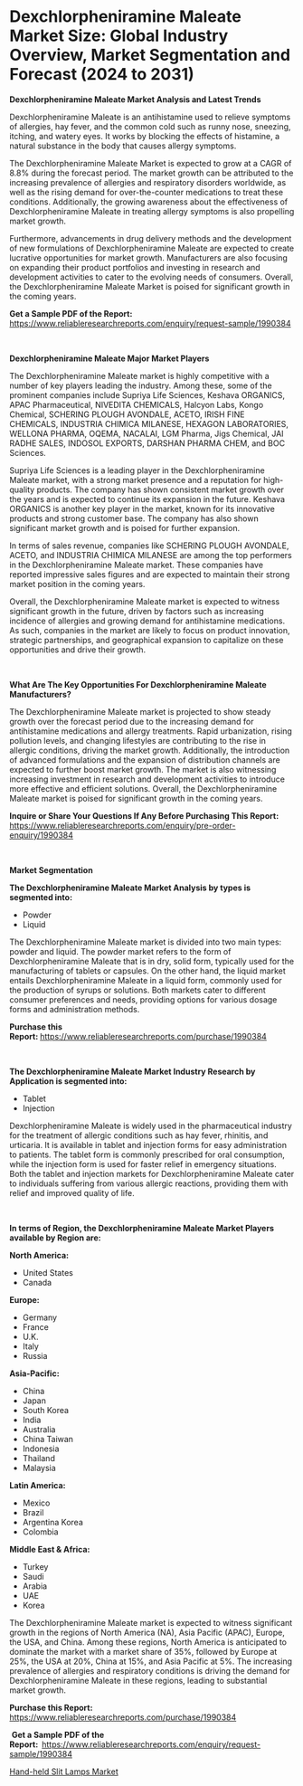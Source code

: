 <p><h1>Dexchlorpheniramine Maleate Market Size: Global Industry Overview, Market Segmentation and Forecast (2024 to 2031)</h1></p><p><strong>Dexchlorpheniramine Maleate Market Analysis and Latest Trends</strong></p>
<p><p>Dexchlorpheniramine Maleate is an antihistamine used to relieve symptoms of allergies, hay fever, and the common cold such as runny nose, sneezing, itching, and watery eyes. It works by blocking the effects of histamine, a natural substance in the body that causes allergy symptoms.</p><p>The Dexchlorpheniramine Maleate Market is expected to grow at a CAGR of 8.8% during the forecast period. The market growth can be attributed to the increasing prevalence of allergies and respiratory disorders worldwide, as well as the rising demand for over-the-counter medications to treat these conditions. Additionally, the growing awareness about the effectiveness of Dexchlorpheniramine Maleate in treating allergy symptoms is also propelling market growth.</p><p>Furthermore, advancements in drug delivery methods and the development of new formulations of Dexchlorpheniramine Maleate are expected to create lucrative opportunities for market growth. Manufacturers are also focusing on expanding their product portfolios and investing in research and development activities to cater to the evolving needs of consumers. Overall, the Dexchlorpheniramine Maleate Market is poised for significant growth in the coming years.</p></p>
<p><strong>Get a Sample PDF of the Report:&nbsp;</strong> <a href="https://www.reliableresearchreports.com/enquiry/request-sample/1990384">https://www.reliableresearchreports.com/enquiry/request-sample/1990384</a></p>
<p>&nbsp;</p>
<p><strong>Dexchlorpheniramine Maleate Major Market Players</strong></p>
<p><p>The Dexchlorpheniramine Maleate market is highly competitive with a number of key players leading the industry. Among these, some of the prominent companies include Supriya Life Sciences, Keshava ORGANICS, APAC Pharmaceutical, NIVEDITA CHEMICALS, Halcyon Labs, Kongo Chemical, SCHERING PLOUGH AVONDALE, ACETO, IRISH FINE CHEMICALS, INDUSTRIA CHIMICA MILANESE, HEXAGON LABORATORIES, WELLONA PHARMA, OQEMA, NACALAI, LGM Pharma, Jigs Chemical, JAI RADHE SALES, INDOSOL EXPORTS, DARSHAN PHARMA CHEM, and BOC Sciences.</p><p>Supriya Life Sciences is a leading player in the Dexchlorpheniramine Maleate market, with a strong market presence and a reputation for high-quality products. The company has shown consistent market growth over the years and is expected to continue its expansion in the future. Keshava ORGANICS is another key player in the market, known for its innovative products and strong customer base. The company has also shown significant market growth and is poised for further expansion.</p><p>In terms of sales revenue, companies like SCHERING PLOUGH AVONDALE, ACETO, and INDUSTRIA CHIMICA MILANESE are among the top performers in the Dexchlorpheniramine Maleate market. These companies have reported impressive sales figures and are expected to maintain their strong market position in the coming years.</p><p>Overall, the Dexchlorpheniramine Maleate market is expected to witness significant growth in the future, driven by factors such as increasing incidence of allergies and growing demand for antihistamine medications. As such, companies in the market are likely to focus on product innovation, strategic partnerships, and geographical expansion to capitalize on these opportunities and drive their growth.</p></p>
<p>&nbsp;</p>
<p><strong>What Are The Key Opportunities For Dexchlorpheniramine Maleate Manufacturers?</strong></p>
<p><p>The Dexchlorpheniramine Maleate market is projected to show steady growth over the forecast period due to the increasing demand for antihistamine medications and allergy treatments. Rapid urbanization, rising pollution levels, and changing lifestyles are contributing to the rise in allergic conditions, driving the market growth. Additionally, the introduction of advanced formulations and the expansion of distribution channels are expected to further boost market growth. The market is also witnessing increasing investment in research and development activities to introduce more effective and efficient solutions. Overall, the Dexchlorpheniramine Maleate market is poised for significant growth in the coming years.</p></p>
<p><strong>Inquire or Share Your Questions If Any Before Purchasing This Report:</strong> <a href="https://www.reliableresearchreports.com/enquiry/pre-order-enquiry/1990384">https://www.reliableresearchreports.com/enquiry/pre-order-enquiry/1990384</a></p>
<p>&nbsp;</p>
<p><strong>Market Segmentation</strong></p>
<p><strong>The Dexchlorpheniramine Maleate Market Analysis by types is segmented into:</strong></p>
<p><ul><li>Powder</li><li>Liquid</li></ul></p>
<p><p>The Dexchlorpheniramine Maleate market is divided into two main types: powder and liquid. The powder market refers to the form of Dexchlorpheniramine Maleate that is in dry, solid form, typically used for the manufacturing of tablets or capsules. On the other hand, the liquid market entails Dexchlorpheniramine Maleate in a liquid form, commonly used for the production of syrups or solutions. Both markets cater to different consumer preferences and needs, providing options for various dosage forms and administration methods.</p></p>
<p><strong>Purchase this Report:&nbsp;</strong><a href="https://www.reliableresearchreports.com/purchase/1990384">https://www.reliableresearchreports.com/purchase/1990384</a></p>
<p>&nbsp;</p>
<p><strong>The Dexchlorpheniramine Maleate Market Industry Research by Application is segmented into:</strong></p>
<p><ul><li>Tablet</li><li>Injection</li></ul></p>
<p><p>Dexchlorpheniramine Maleate is widely used in the pharmaceutical industry for the treatment of allergic conditions such as hay fever, rhinitis, and urticaria. It is available in tablet and injection forms for easy administration to patients. The tablet form is commonly prescribed for oral consumption, while the injection form is used for faster relief in emergency situations. Both the tablet and injection markets for Dexchlorpheniramine Maleate cater to individuals suffering from various allergic reactions, providing them with relief and improved quality of life.</p></p>
<p>&nbsp;</p>
<p><strong>In terms of Region, the Dexchlorpheniramine Maleate Market Players available by Region are:</strong></p>
<p>
    <p> <strong> North America: </strong>
        <ul>
            <li>United States</li>
            <li>Canada</li>
        </ul>
        </p> 
    <p> <strong> Europe: </strong>
        <ul>
            <li>Germany</li>
            <li>France</li>
            <li>U.K.</li>
            <li>Italy</li>
            <li>Russia</li>
        </ul>
        </p> 
    <p> <strong> Asia-Pacific: </strong>
        <ul>
            <li>China</li>
            <li>Japan</li>
            <li>South Korea</li>
            <li>India</li>
            <li>Australia</li>
            <li>China Taiwan</li>
            <li>Indonesia</li>
            <li>Thailand</li>
            <li>Malaysia</li>
        </ul>
        </p> 
    <p> <strong> Latin America: </strong>
        <ul>
            <li>Mexico</li>
            <li>Brazil</li>
            <li>Argentina Korea</li>
            <li>Colombia</li>
        </ul>
        </p> 
    <p> <strong> Middle East & Africa: </strong>
        <ul>
            <li>Turkey</li>
            <li>Saudi</li>
            <li>Arabia</li>
            <li>UAE</li>
            <li>Korea</li>
        </ul>
    </p>
    </p>
<p><p>The Dexchlorpheniramine Maleate market is expected to witness significant growth in the regions of North America (NA), Asia Pacific (APAC), Europe, the USA, and China. Among these regions, North America is anticipated to dominate the market with a market share of 35%, followed by Europe at 25%, the USA at 20%, China at 15%, and Asia Pacific at 5%. The increasing prevalence of allergies and respiratory conditions is driving the demand for Dexchlorpheniramine Maleate in these regions, leading to substantial market growth.</p></p>
<p><strong>Purchase this Report: </strong><a href="https://www.reliableresearchreports.com/purchase/1990384">https://www.reliableresearchreports.com/purchase/1990384</a></p>
<p>&nbsp;<strong>Get a Sample PDF of the Report:&nbsp;&nbsp;</strong><a href="https://www.reliableresearchreports.com/enquiry/request-sample/1990384">https://www.reliableresearchreports.com/enquiry/request-sample/1990384</a></p>
<p><strong></strong></p>
<p><p><a href="https://frill-swim-3cd.notion.site/Hand-held-Slit-Lamps-Market-Size-Furnishes-Valuable-Information-Encompassing-Market-Share-Market-Tr-1a577fe2828e4f15af7feb89511acc2c">Hand-held Slit Lamps Market</a></p></p>